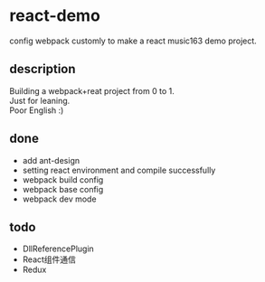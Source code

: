 # react-demo
config webpack customly to make a react music163 demo project.


## description

Building a webpack+reat project from 0 to 1.   
Just for leaning.   
Poor English :)   

## done
- add ant-design
- setting react environment and compile successfully
- webpack build config
- webpack base config
- webpack dev mode

## todo
- DllReferencePlugin
- React组件通信
- Redux